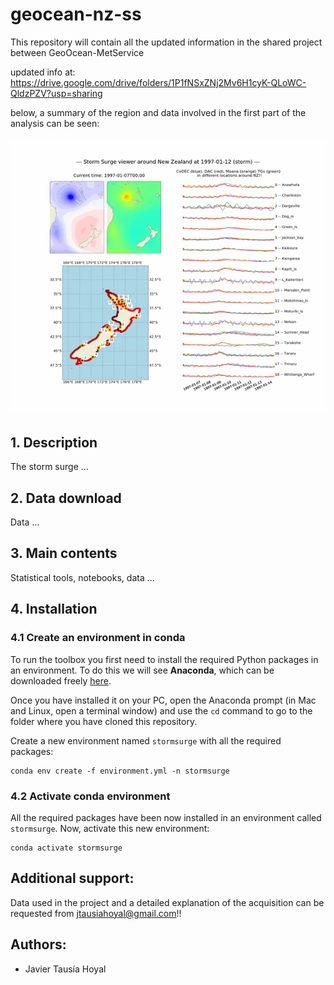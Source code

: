 # geocean-nz-ss

This repository will contain all the updated information in the shared project between GeoOcean-MetService

updated info at: https://drive.google.com/drive/folders/1P1fNSxZNj2Mv6H1cyK-QLoWC-QldzPZV?usp=sharing

below, a summary of the region and data involved in the first part of the analysis can be seen:

![gif](/media/videos/example.gif)

## 1. Description

The storm surge ...

## 2. Data download

Data ...

## 3. Main contents

Statistical tools, notebooks, data ...

## 4. Installation

### 4.1 Create an environment in conda

To run the toolbox you first need to install the required Python packages in an environment. To do this we will see **Anaconda**, which can be downloaded freely [here](https://www.anaconda.com/download/).

Once you have installed it on your PC, open the Anaconda prompt (in Mac and Linux, open a terminal window) and use the `cd` command to go to the folder where you have cloned this repository.

Create a new environment named `stormsurge` with all the required packages:

```
conda env create -f environment.yml -n stormsurge
```

### 4.2 Activate conda environment

All the required packages have been now installed in an environment called `stormsurge`. Now, activate this new environment:

```
conda activate stormsurge
```

## Additional support:

Data used in the project and a detailed explanation of the acquisition can be requested from jtausiahoyal@gmail.com!!

## Authors:

* Javier Tausía Hoyal